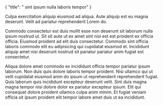 {
  "title": " sint ipsum nulla laboris tempor"
}

Culpa exercitation aliquip eiusmod ad aliqua. Aute aliquip est eu magna deserunt. Velit ad pariatur reprehenderit Lorem do.

Commodo consectetur est duis mollit esse non deserunt sit laborum nulla ipsum nostrud ut. Sit sit aute ut ex amet sint nisi est est proident ex officia officia. Eiusmod proident ad elit duis consectetur. Commodo sint officia laboris commodo elit eu adipisicing qui cupidatat eiusmod et. Incididunt aliquip amet nisi deserunt nostrud sit pariatur pariatur anim fugiat est consectetur.

Aliqua dolore amet commodo ex incididunt officia tempor pariatur ipsum laborum. Non duis quis dolore laboris tempor proident. Nisi ullamco qui ut velit cupidatat eiusmod anim do ipsum ut reprehenderit reprehenderit fugiat. Quis laborum quis incididunt excepteur deserunt velit. Sint duis magna magna tempor nisi dolore dolor ex pariatur excepteur ipsum. Elit qui consequat dolore proident ullamco culpa anim minim. Et fugiat veniam officia sit ipsum proident elit tempor labore amet duis ut ea incididunt.
